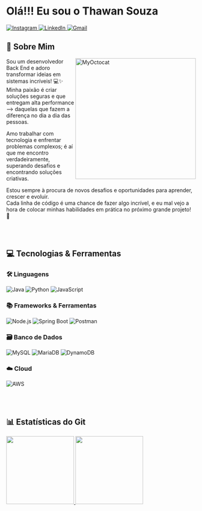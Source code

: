 
<!-- Seção de Título -->
<h1 align="left">Olá!!! Eu sou o Thawan Souza</h1>

<p align="left">
<a href="https://www.instagram.com/Thaw_st/" target="_blank">
  <img src="https://img.shields.io/badge/Instagram-E4405F?style=for-the-badge&logo=instagram&logoColor=white" alt="Instagram" />
</a>
<a href="https://www.linkedin.com/in/thawansouzadev/" target="_blank">
  <img src="https://img.shields.io/badge/LinkedIn-0077B5?style=for-the-badge&logo=linkedin&logoColor=white" alt="LinkedIn" />
</a>
<a href="https://mail.google.com/mail/u/0/#inbox" target="_blank">
  <img src="https://img.shields.io/badge/Gmail-D14836?style=for-the-badge&logo=gmail&logoColor=white" alt="Gmail" />
</a>
</p>

<!-- Seção Final -->
<h2 align="left">🌟 Sobre Mim</h2>

<img src="https://i.imgur.com/WdiqPBM.png" alt="MyOctocat" width="320" align="right" />

<p align="left">
Sou um desenvolvedor Back End e adoro transformar ideias em sistemas incríveis! 💻✨<br>
Minha paixão é criar soluções seguras e que entregam alta performance —> daquelas que fazem a diferença no dia a dia das pessoas.

Amo trabalhar com tecnologia e enfrentar problemas complexos; é aí que me encontro verdadeiramente, superando desafios e encontrando soluções criativas.

Estou sempre à procura de novos desafios e oportunidades para aprender, crescer e evoluir.<br>
Cada linha de código é uma chance de fazer algo incrível, e eu mal vejo a hora de colocar minhas habilidades em prática no próximo grande projeto! 🚀
</p>

<br></br>


<!-- Seção de Subtítulo -->
<h2 align="left">💻 Tecnologias & Ferramentas</h2>


<!-- Seção de Tecnologias -->
<div align="left">
  <!-- Linguagens -->
  <h3>🛠️ Linguagens</h3>
  <img src="https://img.shields.io/badge/Java-ED8B00?style=for-the-badge&logo=openjdk&logoColor=white" alt="Java" />
  <img src="https://img.shields.io/badge/Python-3776AB?style=for-the-badge&logo=python&logoColor=white" alt="Python" />
  <img src="https://img.shields.io/badge/JavaScript-F7DF1E?style=for-the-badge&logo=javascript&logoColor=black" alt="JavaScript" />


  <!-- Frameworks e Ferramentas -->
  <h3>📚 Frameworks & Ferramentas</h3>
  <img src="https://img.shields.io/badge/Node.js-339933?style=for-the-badge&logo=nodedotjs&logoColor=white" alt="Node.js" />
  <img src="https://img.shields.io/badge/Spring_Boot-6DB33F?style=for-the-badge&logo=spring&logoColor=white" alt="Spring Boot" />
  <img src="https://img.shields.io/badge/Postman-FF6C37?style=for-the-badge&logo=postman&logoColor=white" alt="Postman" />

  <!-- Banco de Dados -->
  <h3>🗃️ Banco de Dados</h3>
  <img src="https://img.shields.io/badge/MySQL-4479A1?style=for-the-badge&logo=mysql&logoColor=white" alt="MySQL" />
  <img src="https://img.shields.io/badge/MariaDB-003545?style=for-the-badge&logo=mariadb&logoColor=white" alt="MariaDB" />
  <img src="https://img.shields.io/badge/Amazon_DynamoDB-4053D6?style=for-the-badge&logo=amazondynamodb&logoColor=white" alt="DynamoDB" />

  <!-- Cloud -->
  <h3>☁️ Cloud</h3>
  <img src="https://img.shields.io/badge/AWS-232F3E?style=for-the-badge&logo=amazonaws&logoColor=white" alt="AWS" />

</div>

<br></br>

<!-- Seção de Estatísticas do Git -->
<h2 align="left">📊 Estatísticas do Git</h2>


<div>
<a href="https://github.com/ThawanST">
<img loading="lazy" height="180em" src="https://github-readme-stats.vercel.app/api/top-langs/?username=ThawanST&layout=compact&langs_count=7&theme=dracula"/>
<img loading="lazy" height="180em" src="https://github-readme-stats.vercel.app/api?username=ThawanST&show_icons=true&theme=dracula&include_all_commits=true&count_private=true"/>
</div>
